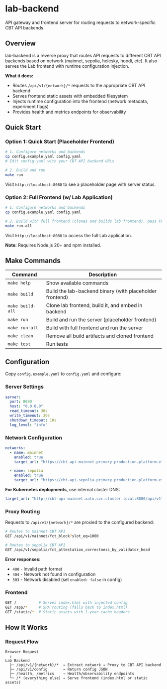 # lab-backend

API gateway and frontend server for routing requests to network-specific CBT API backends.

## Overview

lab-backend is a reverse proxy that routes API requests to different CBT API backends based on network (mainnet, sepolia, holesky, hoodi, etc). It also serves the Lab frontend with runtime configuration injection.

**What it does:**
- Routes `/api/v1/{network}/*` requests to the appropriate CBT API backend
- Serves frontend static assets with embedded filesystem
- Injects runtime configuration into the frontend (network metadata, experiment flags)
- Provides health and metrics endpoints for observability

## Quick Start

### Option 1: Quick Start (Placeholder Frontend)

```bash
# 1. Configure networks and backends
cp config.example.yaml config.yaml
# Edit config.yaml with your CBT API backend URLs

# 2. Build and run
make run
```

Visit `http://localhost:8080` to see a placeholder page with server status.

### Option 2: Full Frontend (w/ Lab Application)

```bash
# 1. Configure networks and backends
cp config.example.yaml config.yaml

# 2. Build with full frontend (clones and builds lab frontend), pass FRONTEND_REF=release/v1.0.0 to switch branch/hash used.
make run-all
```

Visit `http://localhost:8080` to access the full Lab application.

**Note:** Requires Node.js 20+ and npm installed.

## Make Commands

| Command | Description |
|---------|-------------|
| `make help` | Show available commands |
| `make build` | Build the lab-backend binary (with placeholder frontend) |
| `make build-all` | Clone lab frontend, build it, and embed in backend |
| `make run` | Build and run the server (placeholder frontend) |
| `make run-all` | Build with full frontend and run the server |
| `make clean` | Remove all build artifacts and cloned frontend |
| `make test` | Run tests |

## Configuration

Copy `config.example.yaml` to `config.yaml` and configure:

### Server Settings

```yaml
server:
  port: 8080
  host: "0.0.0.0"
  read_timeout: 30s
  write_timeout: 30s
  shutdown_timeout: 10s
  log_level: "info"
```

### Network Configuration

```yaml
networks:
  - name: mainnet
    enabled: true
    target_url: "https://cbt-api-mainnet.primary.production.platform.ethpandaops.io/api/v1"

  - name: sepolia
    enabled: true
    target_url: "https://cbt-api-sepolia.primary.production.platform.ethpandaops.io/api/v1"
```

**For Kubernetes deployments**, use internal cluster DNS:

```yaml
target_url: "http://cbt-api-mainnet.xatu.svc.cluster.local:8080/api/v1"
```

### Proxy Routing

Requests to `/api/v1/{network}/*` are proxied to the configured backend:

```bash
# Routes to mainnet CBT API
GET /api/v1/mainnet/fct_block?slot_eq=1000

# Routes to sepolia CBT API
GET /api/v1/sepolia/fct_attestation_correctness_by_validator_head
```

**Error responses:**
- `400` - Invalid path format
- `404` - Network not found in configuration
- `503` - Network disabled (set `enabled: false` in config)

### Frontend

```bash
GET /          # Serves index.html with injected config
GET /app/*     # SPA routing (falls back to index.html)
GET /static/*  # Static assets with 1-year cache headers
```

## How It Works

### Request Flow

```
Browser Request
  ↓
Lab Backend
  ├─ /api/v1/{network}/*  → Extract network → Proxy to CBT API backend
  ├─ /api/v1/config       → Return config JSON
  ├─ /health, /metrics    → Health/observability endpoints
  └─ /* (everything else) → Serve frontend (index.html or static assets)
```
